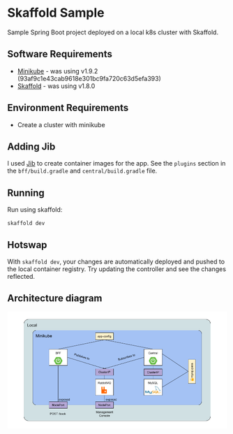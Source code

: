 # Skaffold Sample
Sample Spring Boot project deployed on a local k8s cluster with Skaffold.

## Software Requirements
- [Minikube](https://kubernetes.io/docs/setup/learning-environment/minikube/) - was using v1.9.2 (93af9c1e43cab9618e301bc9fa720c63d5efa393)
- [Skaffold](https://skaffold.dev/docs/install/) - was using v1.8.0

## Environment Requirements
- Create a cluster with minikube 

## Adding Jib
I used [Jib](https://github.com/GoogleContainerTools/jib) to create container images for the app. 
See the `plugins` section in the `bff/build.gradle` and `central/build.gradle` file. 

## Running
Run using skaffold:

```
skaffold dev
```

## Hotswap

With `skaffold dev`, your changes are automatically deployed and pushed to the local container registry.
Try updating the controller and see the changes reflected.

## Architecture diagram

![diagram](wiki/skaffold-sample.png)
